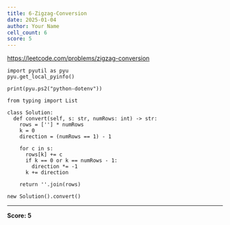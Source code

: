 ```yaml
---
title: 6-Zigzag-Conversion
date: 2025-01-04
author: Your Name
cell_count: 6
score: 5
---
```


https://leetcode.com/problems/zigzag-conversion


```
import pyutil as pyu
pyu.get_local_pyinfo()
```


```
print(pyu.ps2("python-dotenv"))
```


```
from typing import List
```


```
class Solution:
  def convert(self, s: str, numRows: int) -> str:
    rows = [''] * numRows
    k = 0
    direction = (numRows == 1) - 1

    for c in s:
      rows[k] += c
      if k == 0 or k == numRows - 1:
        direction *= -1
      k += direction

    return ''.join(rows)
```


```
new Solution().convert()
```


---
**Score: 5**